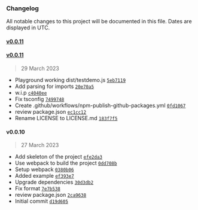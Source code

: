 ### Changelog

All notable changes to this project will be documented in this file. Dates are displayed in UTC.

#### [v0.0.11](https://github.com/anoma/highlightjs-juvix/compare/v0.0.11...v0.0.11)

#### [v0.0.11](https://github.com/anoma/highlightjs-juvix/compare/v0.0.10...v0.0.11)

> 29 March 2023

- Playground working dist/testdemo.js [`5eb7119`](https://github.com/anoma/highlightjs-juvix/commit/5eb7119bf91f35cca4ce112fe839cc0c67cb2bbb)
- Add parsing for imports [`20e70a5`](https://github.com/anoma/highlightjs-juvix/commit/20e70a564a3d7f6d9097eb4bc43d022ff187059d)
- w.i.p [`c4040ee`](https://github.com/anoma/highlightjs-juvix/commit/c4040eeaee58590d9c62cbc42c4b235e76478c3d)
- Fix tsconfig [`7499748`](https://github.com/anoma/highlightjs-juvix/commit/74997484b07c022a617c6a606ad28be8416ce9b7)
- Create .github/workflows/npm-publish-github-packages.yml [`0fd1067`](https://github.com/anoma/highlightjs-juvix/commit/0fd106746205f5e7d11e77dbd9ae8fcad771e903)
- review package.json [`ec1cc12`](https://github.com/anoma/highlightjs-juvix/commit/ec1cc1268e35acdaf50c9e99221acb24e0fecda0)
- Rename LICENSE to LICENSE.md [`183f7f5`](https://github.com/anoma/highlightjs-juvix/commit/183f7f53ceb0d7b41a1f3e79ba0db67972caf4fb)

#### v0.0.10

> 27 March 2023

- Add skeleton of the project [`efe2da3`](https://github.com/anoma/highlightjs-juvix/commit/efe2da35b165886a7b5b0a1a87681008c99bc5cb)
- Use webpack to build the project [`0dd708b`](https://github.com/anoma/highlightjs-juvix/commit/0dd708b8764eee3e523cde3d8c07490a445138a3)
- Setup webpack [`0380b06`](https://github.com/anoma/highlightjs-juvix/commit/0380b068d51eb903bc2306aba6b987f0b430b753)
- Added example [`ef393e7`](https://github.com/anoma/highlightjs-juvix/commit/ef393e7b0147e56cc0c530fa6f4ea9d2e8d81e27)
- Upgrade dependencies [`30d3db2`](https://github.com/anoma/highlightjs-juvix/commit/30d3db283311a532e7538808ba00f6c854ae5f13)
- Fix format [`7e7b538`](https://github.com/anoma/highlightjs-juvix/commit/7e7b538050a888fd1b92d8f7f4602547f92cf85a)
- review package.json [`2ca9638`](https://github.com/anoma/highlightjs-juvix/commit/2ca9638904d0a69bce8c5b493c70ee2da1f9ec02)
- Initial commit [`d19d605`](https://github.com/anoma/highlightjs-juvix/commit/d19d605219147852ea4693af5c2b04c3653816be)
